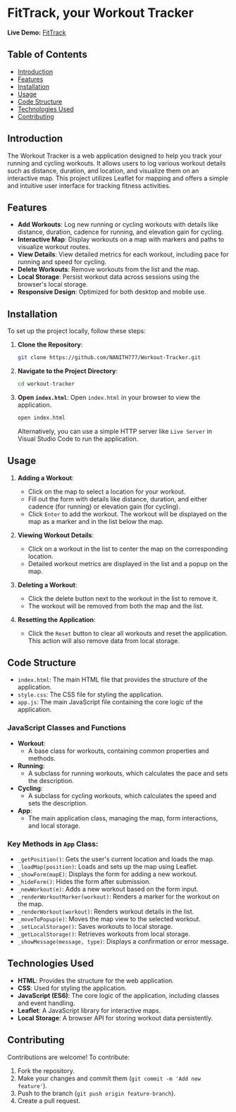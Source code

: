 # **FitTrack, your Workout Tracker**

**Live Demo:** [FitTrack](https://fittrack-nanith.vercel.app)

## **Table of Contents**

- [Introduction](#introduction)
- [Features](#features)
- [Installation](#installation)
- [Usage](#usage)
- [Code Structure](#code-structure)
- [Technologies Used](#technologies-used)
- [Contributing](#contributing)

## **Introduction**

The Workout Tracker is a web application designed to help you track your running and cycling workouts. It allows users to log various workout details such as distance, duration, and location, and visualize them on an interactive map. This project utilizes Leaflet for mapping and offers a simple and intuitive user interface for tracking fitness activities.

## **Features**

- **Add Workouts**: Log new running or cycling workouts with details like distance, duration, cadence for running, and elevation gain for cycling.
- **Interactive Map**: Display workouts on a map with markers and paths to visualize workout routes.
- **View Details**: View detailed metrics for each workout, including pace for running and speed for cycling.
- **Delete Workouts**: Remove workouts from the list and the map.
- **Local Storage**: Persist workout data across sessions using the browser's local storage.
- **Responsive Design**: Optimized for both desktop and mobile use.

## **Installation**

To set up the project locally, follow these steps:

1. **Clone the Repository**:

   ```bash
   git clone https://github.com/NANITH777/Workout-Tracker.git
   ```

2. **Navigate to the Project Directory**:

   ```bash
   cd workout-tracker
   ```

3. **Open `index.html`**:
   Open `index.html` in your browser to view the application.

   ```bash
   open index.html
   ```

   Alternatively, you can use a simple HTTP server like `Live Server` in Visual Studio Code to run the application.

## **Usage**

1. **Adding a Workout**:

   - Click on the map to select a location for your workout.
   - Fill out the form with details like distance, duration, and either cadence (for running) or elevation gain (for cycling).
   - Click `Enter` to add the workout. The workout will be displayed on the map as a marker and in the list below the map.

2. **Viewing Workout Details**:

   - Click on a workout in the list to center the map on the corresponding location.
   - Detailed workout metrics are displayed in the list and a popup on the map.

3. **Deleting a Workout**:

   - Click the delete button next to the workout in the list to remove it.
   - The workout will be removed from both the map and the list.

4. **Resetting the Application**:
   - Click the `Reset` button to clear all workouts and reset the application. This action will also remove data from local storage.

## **Code Structure**

- `index.html`: The main HTML file that provides the structure of the application.
- `style.css`: The CSS file for styling the application.
- `app.js`: The main JavaScript file containing the core logic of the application.

### **JavaScript Classes and Functions**

- **Workout**:
  - A base class for workouts, containing common properties and methods.
- **Running**:
  - A subclass for running workouts, which calculates the pace and sets the description.
- **Cycling**:
  - A subclass for cycling workouts, which calculates the speed and sets the description.
- **App**:
  - The main application class, managing the map, form interactions, and local storage.

### **Key Methods in `App` Class**:

- `_getPosition()`: Gets the user's current location and loads the map.
- `_loadMap(position)`: Loads and sets up the map using Leaflet.
- `_showForm(mapE)`: Displays the form for adding a new workout.
- `_hideForm()`: Hides the form after submission.
- `_newWorkout(e)`: Adds a new workout based on the form input.
- `_renderWorkoutMarker(workout)`: Renders a marker for the workout on the map.
- `_renderWorkout(workout)`: Renders workout details in the list.
- `_moveToPopup(e)`: Moves the map view to the selected workout.
- `_setLocalStorage()`: Saves workouts to local storage.
- `_getLocalStorage()`: Retrieves workouts from local storage.
- `_showMessage(message, type)`: Displays a confirmation or error message.

## **Technologies Used**

- **HTML**: Provides the structure for the web application.
- **CSS**: Used for styling the application.
- **JavaScript (ES6)**: The core logic of the application, including classes and event handling.
- **Leaflet**: A JavaScript library for interactive maps.
- **Local Storage**: A browser API for storing workout data persistently.

## **Contributing**

Contributions are welcome! To contribute:

1. Fork the repository.
2. Make your changes and commit them (`git commit -m 'Add new feature'`).
3. Push to the branch (`git push origin feature-branch`).
4. Create a pull request.
